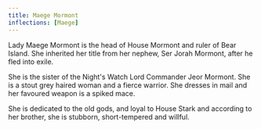 ```yaml
---
title: Maege Mormont
inflections: [Maege]
---
```


Lady Maege Mormont is the head of House Mormont and ruler of Bear Island. She inherited her title from her nephew, Ser Jorah Mormont, after he fled into exile.

She is the sister of the Night's Watch Lord Commander Jeor Mormont. She is a stout grey haired woman and a fierce warrior. She dresses in mail and her favoured weapon is a spiked mace.

She is dedicated to the old gods, and loyal to House Stark and according to her brother, she is stubborn, short-tempered and willful. 


